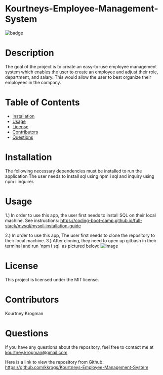 # Kourtneys-Employee-Management-System
 ![badge](https://img.shields.io/badge/License-MIT-brightgreen)

# Description
The goal of the project is to create an easy-to-use employee management system which enables the user to create an employee and adjust their role, department, and salary. This would allow the user to best organize their employees in the company.
# Table of Contents
* [Installation](#installation)
* [Usage](#usage)
* [License](#license)
* [Contributors](#contributors)
* [Questions](#questions)
# Installation
The following necessary dependencies must be installed to run the application The user needs to install sql using npm i sql and inquiry using npm i inquirer.
# Usage
1.) In order to use this app, the user first needs to install SQL on their local machine. See instructions:
https://coding-boot-camp.github.io/full-stack/mysql/mysql-installation-guide

2.) In order to use this app, The user first needs to clone the repository to their local machine. 
3.) After cloning, they need to open up gitbash in their terminal and run 'npm i sql' as pictured below:
![image](https://user-images.githubusercontent.com/95041311/159190260-b68797f5-726f-4ebd-ae07-aac12f88a9e9.png)


# License
This project is licensed under the MIT license.


# Contributors
 Kourtney Krogman
# Questions
If you have any questions about the repository, feel free to contact me at kourtney.krogman@gmail.com.

Here is a link to view the repository from Github:
https://github.com/kkrogs/Kourtneys-Employee-Management-System
